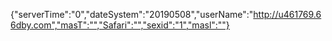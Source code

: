 {"serverTime":"0","dateSystem":"20190508","userName":"http://u461769.66dby.com","masT":"","Safari":"","sexid":"1","masl":""}
